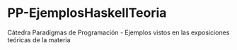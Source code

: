 PP-EjemplosHaskellTeoria
========================

Cátedra Paradigmas de Programación - Ejemplos vistos en las exposiciones teóricas de la materia
